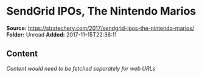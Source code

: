 # SendGrid IPOs, The Nintendo Marios

**Source:** https://stratechery.com/2017/sendgrid-ipos-the-nintendo-marios/
**Folder:** Unread
**Added:** 2017-11-15T22:36:11




## Content
*Content would need to be fetched separately for web URLs*
